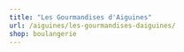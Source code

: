 ```yaml
---
title: "Les Gourmandises d'Aiguines"
url: /aiguines/les-gourmandises-daiguines/
shop: boulangerie
---
```

